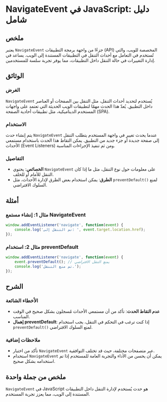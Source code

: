 <!--
Meta Description: # NavigateEvent في JavaScript: دليل شامل ## ملخص يعتبر `NavigateEvent` جزءًا من واجهة برمجة التطبيقات (API) المخصصة للويب، والتي تُستخدم في التعامل مع...
Meta Keywords: التنقل, navigateevent, event, preventdefault, javascript
-->

# NavigateEvent في JavaScript: دليل شامل

## ملخص
يعتبر `NavigateEvent` جزءًا من واجهة برمجة التطبيقات (API) المخصصة للويب، والتي تُستخدم في التعامل مع أحداث التنقل في التطبيقات المستندة إلى الويب. يساعد في إدارة التغييرات في حالة التنقل داخل التطبيقات، مما يوفر تجربة سلسة للمستخدمين.

## الوثائق
### الغرض
`NavigateEvent` يُستخدم لتحديد أحداث التنقل، مثل التنقل بين الصفحات أو العناصر داخل التطبيق. يُعدّ هذا الحدث مهمًا لتطبيقات الويب الحديثة التي تعتمد على واجهات المستخدم الديناميكية، مثل تطبيقات أحادية الصفحة (SPA).

### الاستخدام
يتم إنشاء حدث `NavigateEvent` عندما يحدث تغيير في واجهة المستخدم يتطلب التنقل إلى صفحة جديدة أو جزء جديد من التطبيق. يمكن التقاط هذا الحدث باستخدام مستمعي الأحداث (Event Listeners) ومن ثم تنفيذ الإجراءات المناسبة.

### التفاصيل
- **الخصائص**: يحتوي `NavigateEvent` على معلومات حول نوع التنقل، مثل ما إذا كان التنقل للأمام أو للخلف.
- **الطرق**: يمكن استخدام بعض الطرق لإدارة الأحداث، مثل `preventDefault()` لمنع السلوك الافتراضي.

## أمثلة
### مثال 1: إنشاء مستمع NavigateEvent
```javascript
window.addEventListener('navigate', function(event) {
    console.log('تم التنقل إلى: ', event.target.location.href);
});
```
### مثال 2: استخدام preventDefault
```javascript
window.addEventListener('navigate', function(event) {
    event.preventDefault(); // يمنع التنقل الافتراضي
    console.log('تم منع التنقل.');
});
```

## الشرح
### الأخطاء الشائعة
- **عدم التقاط الحدث**: تأكد من أن مستمعي الأحداث مُسجلون بشكل صحيح في الوقت المناسب.
- **إهمال preventDefault**: إذا كنت ترغب في التحكم في التنقل، يجب استخدام `preventDefault()` لمنع السلوك الافتراضي.

### ملاحظات إضافية
- تأكد من اختبار `NavigateEvent` عبر متصفحات مختلفة، حيث قد تختلف التوافقية.
- استخدام `NavigateEvent` يمكن أن يحسن من الأداء والتجربة العامة للمستخدم إذا تم استخدامه بشكل صحيح.

## ملخص من جملة واحدة
`NavigateEvent` في JavaScript هو حدث يُستخدم لإدارة التنقل داخل التطبيقات المستندة إلى الويب، مما يعزز تجربة المستخدم.